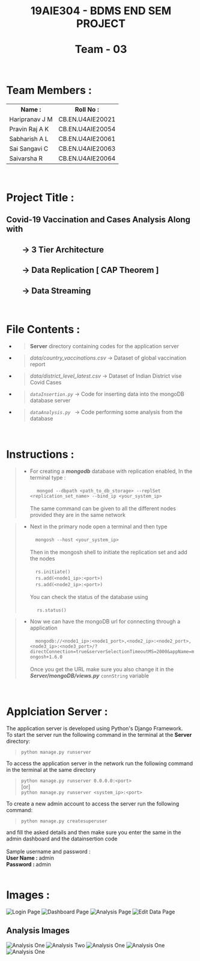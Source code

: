 <br>
<center><h1><b>19AIE304 - BDMS END SEM PROJECT<br><br>Team - 03</b></h1></center>   
<br>

# <b>Team Members :</b>

<table>
  <tr>
    <th>Name :</th>
    <th>Roll No :</th>
  </tr>
  <tr>
    <td> Haripranav J M</td>
    <td>CB.EN.U4AIE20021</td>
  </tr>
  <tr>
    <td>Pravin Raj A K</td>
    <td> CB.EN.U4AIE20054</td>
  </tr>
    <tr>
    <td>Sabharish A L</td>
    <td>CB.EN.U4AIE20061</td>
  </tr>
    <tr>
    <td>Sai Sangavi C</td>
    <td>CB.EN.U4AIE20063</td>
  </tr>
    <tr>
    <td>Saivarsha R </td>
    <td>CB.EN.U4AIE20064</td>
  </tr>
</table>
<br>

# <b>Project Title : </b>
## Covid-19 Vaccination and Cases Analysis Along with 
## &emsp;&emsp;-> 3 Tier Architecture
## &emsp;&emsp;-> Data Replication [ CAP Theorem ]
## &emsp;&emsp;-> Data Streaming

<br>

# <b>File Contents :</b>

* > **Server** directory containing codes for the application server 
* > *data/country_vaccinations.csv* -> Dataset of global vaccination report  
* > *data/district_level_latest.csv* -> Dataset of Indian District vise Covid Cases
* > *`dataInsertion.py`* ->   Code for inserting data into the mongoDB database server
* > *`dataAnalysis.py`* &ensp;-> Code performing some analysis from the database

<br>

# <b>Instructions :</b>

> * For creating a _**mongodb**_ database with replication enabled, In the terminal type : <br><br>
&emsp; `mongod --dbpath <path_to_db_storage> --replSet <replication_set_name> --bind_ip <your_system_ip> ` <br> <br>
The same command can be given to all the different nodes provided they are in the same network

> * Next in the primary node open a terminal and then type <br><br> 
&emsp;`mongosh --host <your_system_ip>` <br><br>
Then in the mongosh shell to initiate the replication set and add the nodes<br><br> &emsp;`rs.initiate()`<br>&emsp;`rs.add(<node1_ip>:<port>)`<br>&emsp;`rs.add(<node2_ip>:<port>)` <br><br>
You can check the status of the database using <br><br> &emsp; `rs.status()`

> * Now we can have the mongoDB url for connecting through a application
<br><br>&emsp;`mongodb://<node1_ip>:<node1_port>,<node2_ip>:<node2_port>,<node3_ip>:<node3_port>/?directConnection=true&serverSelectionTimeoutMS=2000&appName=mongosh+1.6.0` <br> <br>
Once you get the URL make sure you also change it in the _**Server/mongoDB/views.py**_ `connString` variable

<br>

# <b> Applciation Server : </b>

The application server is developed using Python's Django Framework. <br>
To start the server run the following command in the terminal at the **Server** directory: <br>
> `python manage.py runserver` <br>

To access the application server in the network run the following command in the terminal at the same directory <br>
> `python manage.py runserver 0.0.0.0:<port>` <br>  [or] <br>
`python manage.py runserver <system_ip>:<port>`

To create a new admin account to access the server run the following command:<br>
> `python manage.py createsuperuser` <br>

and fill the asked details and then make sure you enter the same in the admin dashboard and the datainsertion code <br> <br>
Sample username and password : <br>
<b>User Name : </b> admin <br>
<b>Password : </b> admin
<br>
<br>

# <b>Images : </b>

![Login Page](./images/login.png)
![Dashboard Page](./images/dashboard.png)
![Analysis Page](./images/analysis.png)
![Edit Data Page](./images/editdata.png)


## Analysis Images

![Analysis One](./images/analysis1.png) ![Analysis Two](./images/analysis2.png) 
![Analysis One](./images/analysis3.png) ![Analysis One](./images/analysis4.png) 
![Analysis One](./images/analysis5.png) 
